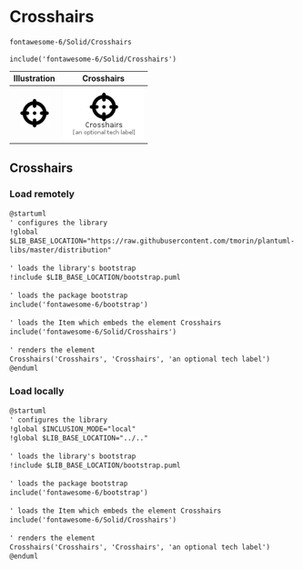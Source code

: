 # Crosshairs


```text
fontawesome-6/Solid/Crosshairs
```

```text
include('fontawesome-6/Solid/Crosshairs')
```



| Illustration | Crosshairs |
| :---: | :---: |
| ![illustration for Illustration](../../fontawesome-6/Solid/Crosshairs.png) | ![illustration for Crosshairs](../../fontawesome-6/Solid/Crosshairs.Local.png) |




## Crosshairs

### Load remotely
```plantuml
@startuml
' configures the library
!global $LIB_BASE_LOCATION="https://raw.githubusercontent.com/tmorin/plantuml-libs/master/distribution"

' loads the library's bootstrap
!include $LIB_BASE_LOCATION/bootstrap.puml

' loads the package bootstrap
include('fontawesome-6/bootstrap')

' loads the Item which embeds the element Crosshairs
include('fontawesome-6/Solid/Crosshairs')

' renders the element
Crosshairs('Crosshairs', 'Crosshairs', 'an optional tech label')
@enduml
```

### Load locally
```plantuml
@startuml
' configures the library
!global $INCLUSION_MODE="local"
!global $LIB_BASE_LOCATION="../.."

' loads the library's bootstrap
!include $LIB_BASE_LOCATION/bootstrap.puml

' loads the package bootstrap
include('fontawesome-6/bootstrap')

' loads the Item which embeds the element Crosshairs
include('fontawesome-6/Solid/Crosshairs')

' renders the element
Crosshairs('Crosshairs', 'Crosshairs', 'an optional tech label')
@enduml
```


